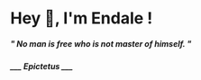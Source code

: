 <h1 title="head"> Hey 👋, I'm Endale !</h1>

**<h5><i>" No man is free who is not master of himself. "</i></h5>**

*<b>___ Epictetus ___</b>*
